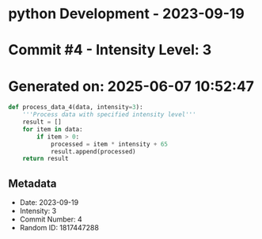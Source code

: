 ﻿# python Development - 2023-09-19
# Commit #4 - Intensity Level: 3
# Generated on: 2025-06-07 10:52:47
```python
def process_data_4(data, intensity=3):
    '''Process data with specified intensity level'''
    result = []
    for item in data:
        if item > 0:
            processed = item * intensity + 65
            result.append(processed)
    return result
```
## Metadata
- Date: 2023-09-19
- Intensity: 3
- Commit Number: 4
- Random ID: 1817447288
